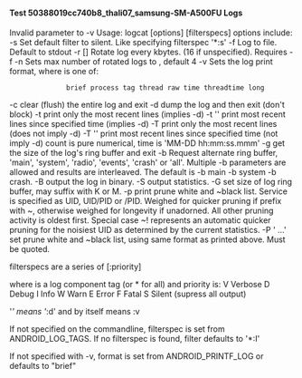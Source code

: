 #### Test 50388019cc740b8_thali07_samsung-SM-A500FU Logs

Invalid parameter to -v
Usage: logcat [options] [filterspecs]
options include:
  -s              Set default filter to silent.
                  Like specifying filterspec '*:s'
  -f <filename>   Log to file. Default to stdout
  -r [<kbytes>]   Rotate log every kbytes. (16 if unspecified). Requires -f
  -n <count>      Sets max number of rotated logs to <count>, default 4
  -v <format>     Sets the log print format, where <format> is one of:

                  brief process tag thread raw time threadtime long

  -c              clear (flush) the entire log and exit
  -d              dump the log and then exit (don't block)
  -t <count>      print only the most recent <count> lines (implies -d)
  -t '<time>'     print most recent lines since specified time (implies -d)
  -T <count>      print only the most recent <count> lines (does not imply -d)
  -T '<time>'     print most recent lines since specified time (not imply -d)
                  count is pure numerical, time is 'MM-DD hh:mm:ss.mmm'
  -g              get the size of the log's ring buffer and exit
  -b <buffer>     Request alternate ring buffer, 'main', 'system', 'radio',
                  'events', 'crash' or 'all'. Multiple -b parameters are
                  allowed and results are interleaved. The default is
                  -b main -b system -b crash.
  -B              output the log in binary.
  -S              output statistics.
  -G <size>       set size of log ring buffer, may suffix with K or M.
  -p              print prune white and ~black list. Service is specified as
                  UID, UID/PID or /PID. Weighed for quicker pruning if prefix
                  with ~, otherwise weighed for longevity if unadorned. All
                  other pruning activity is oldest first. Special case ~!
                  represents an automatic quicker pruning for the noisiest
                  UID as determined by the current statistics.
  -P '<list> ...' set prune white and ~black list, using same format as
                  printed above. Must be quoted.

filterspecs are a series of 
  <tag>[:priority]

where <tag> is a log component tag (or * for all) and priority is:
  V    Verbose
  D    Debug
  I    Info
  W    Warn
  E    Error
  F    Fatal
  S    Silent (supress all output)

'*' means '*:d' and <tag> by itself means <tag>:v

If not specified on the commandline, filterspec is set from ANDROID_LOG_TAGS.
If no filterspec is found, filter defaults to '*:I'

If not specified with -v, format is set from ANDROID_PRINTF_LOG
or defaults to "brief"

